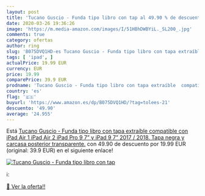 ```yaml
---
layout: post
title: 'Tucano Guscio - Funda tipo libro con tap al 49.90 % de descuento'
date: 2020-03-26 19:36:26
image: 'https://m.media-amazon.com/images/I/51HBhDWBYiL._SL200_.jpg'
comments: true
category: ofertas
author: ring
slug: 'B075DVQ1HD-es Tucano Guscio - Funda tipo libro con tapa extraíble...'
tags: [ 'ipad', ]
actualPrice: 19.99 EUR
currency: EUR
price: 19.99
comparePrice: 39.9 EUR
prodname: 'Tucano Guscio - Funda tipo libro con tapa extraíble  compatible con  iPad Air 1  iPad Air 2  iPad Pro 9 7”  y iPad 9 7” 2017 / 2018. Tapa negra y carcasa posterior transparente.'
country: 'es'
flag: '🇪🇸'
buyurl: 'https://www.amazon.es/dp/B075DVQ1HD/?tag=tolees-21'
descuento: '49.90'
average: '24.955'
---
```


Está [Tucano Guscio - Funda tipo libro con tapa extraíble  compatible con  iPad Air 1  iPad Air 2  iPad Pro 9 7”  y iPad 9 7” 2017 / 2018. Tapa negra y carcasa posterior transparente.](https://www.amazon.es/dp/B075DVQ1HD/?tag=tolees-21) con 49.90 de descuento por 19.99 EUR (original: 39.9 EUR) en el siguiente enlace!

[![Tucano Guscio - Funda tipo libro con tap](https://m.media-amazon.com/images/I/51HBhDWBYiL._SL200_.jpg)](https://www.amazon.es/dp/B075DVQ1HD/?tag=tolees-21)

ℹ️:


[🛒 Ver la oferta!!](https://www.amazon.es/dp/B075DVQ1HD/?tag=tolees-21)
